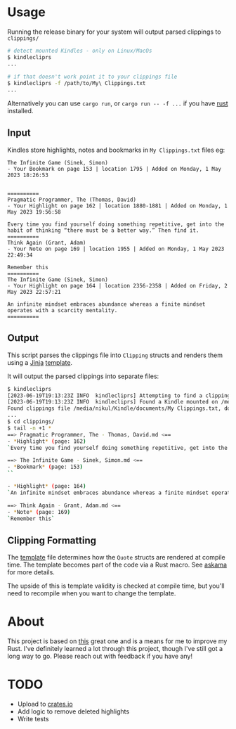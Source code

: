 
# Usage

Running the release binary for your system will output parsed clippings to `clippings/`

```bash
# detect mounted Kindles - only on Linux/MacOs
$ kindlecliprs
...
 
# if that doesn't work point it to your clippings file
$ kindlecliprs -f /path/to/My\ Clippings.txt
...
```

Alternatively you can use `cargo run`, or `cargo run -- -f ...` if you have [rust](https://www.rust-lang.org/tools/install) installed.

## Input

Kindles store highlights, notes and bookmarks in `My Clippings.txt` files eg:

```
The Infinite Game (Sinek, Simon)
- Your Bookmark on page 153 | location 1795 | Added on Monday, 1 May 2023 18:26:53


==========
Pragmatic Programmer, The (Thomas, David)
- Your Highlight on page 162 | location 1880-1881 | Added on Monday, 1 May 2023 19:56:58

Every time you find yourself doing something repetitive, get into the habit of thinking “there must be a better way.” Then find it.
==========
Think Again (Grant, Adam)
- Your Note on page 169 | location 1955 | Added on Monday, 1 May 2023 22:49:34

Remember this
==========
The Infinite Game (Sinek, Simon)
- Your Highlight on page 164 | location 2356-2358 | Added on Friday, 2 May 2023 22:57:21

An infinite mindset embraces abundance whereas a finite mindset operates with a scarcity mentality.
==========
```

## Output

This script parses the clippings file into `Clipping` structs and renders them using a [Jinja](https://jinja.palletsprojects.com/) [template](/templates/clipping_template.md).

It will output the parsed clippings into separate files:

```bash
$ kindlecliprs
[2023-06-19T19:13:23Z INFO  kindlecliprs] Attempting to find a clipping file from any mounted Kindles
[2023-06-19T19:13:23Z INFO  kindlecliprs] Found a Kindle mounted on /media/nikul/Kindle
Found clippings file /media/nikul/Kindle/documents/My Clippings.txt, do you want to continue? yes
...
$ cd clippings/
$ tail -n +1 *
==> Pragmatic Programmer, The - Thomas, David.md <==
- *Highlight* (page: 162)
`Every time you find yourself doing something repetitive, get into the habit of thinking “there must be a better way.” Then find it.`

==> The Infinite Game - Sinek, Simon.md <==
- *Bookmark* (page: 153)
``

- *Highlight* (page: 164)
`An infinite mindset embraces abundance whereas a finite mindset operates with a scarcity mentality.`

==> Think Again - Grant, Adam.md <==
- *Note* (page: 169)
`Remember this`
```

## Clipping Formatting

The [template](/templates/clipping_template.md) file determines how the `Quote` structs are rendered at compile time. The template becomes part of the code via a Rust macro. See [askama](https://github.com/djc/askama/tree/main) for more details.

The upside of this is template validity is checked at compile time, but you'll need to recompile when you want to change the template.


# About

This project is based on [this](https://github.com/robertmartin8/KindleClippings) great one and is a means for me to improve my Rust. I've definitely learned a lot through this project, though I've still got a long way to go. Please reach out with feedback if you have any!

# TODO

- Upload to [crates.io](crates.io)
- Add logic to remove deleted highlights
- Write tests

